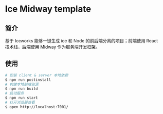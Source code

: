# Ice Midway template

## 简介

基于 Iceworks 能够一键生成 ice 和 Node 的前后端分离的项目；前端使用 React 技术栈，后端使用 [Midway](https://github.com/midwayjs/midway/) 作为服务端开发框架。

## 使用

```bash
# 安装 client & server 本地依赖
$ npm run postinstall
# 构建本地前端资源
$ npm run build
# 启动服务
$ npm run start
# 打开浏览器查看
$ open http://localhost:7001/
```

